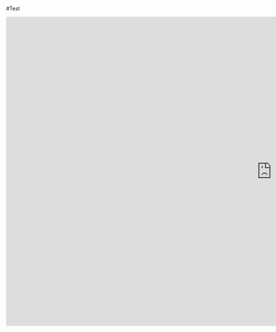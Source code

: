 #Test

<iframe src="https://docs.google.com/presentation/d/e/2PACX-1vSV1cqnR3ICMug3t4QGcfI2UmMOZ4YTHrYw9iXT_NvylxS2UcN9aNCQ0VBAmrjCPu3hKmpNkL5w8jx0/embed?start=true&loop=true&delayms=60000" frameborder="0" width="1440" height="839" allowfullscreen="true" mozallowfullscreen="true" webkitallowfullscreen="true"></iframe>

